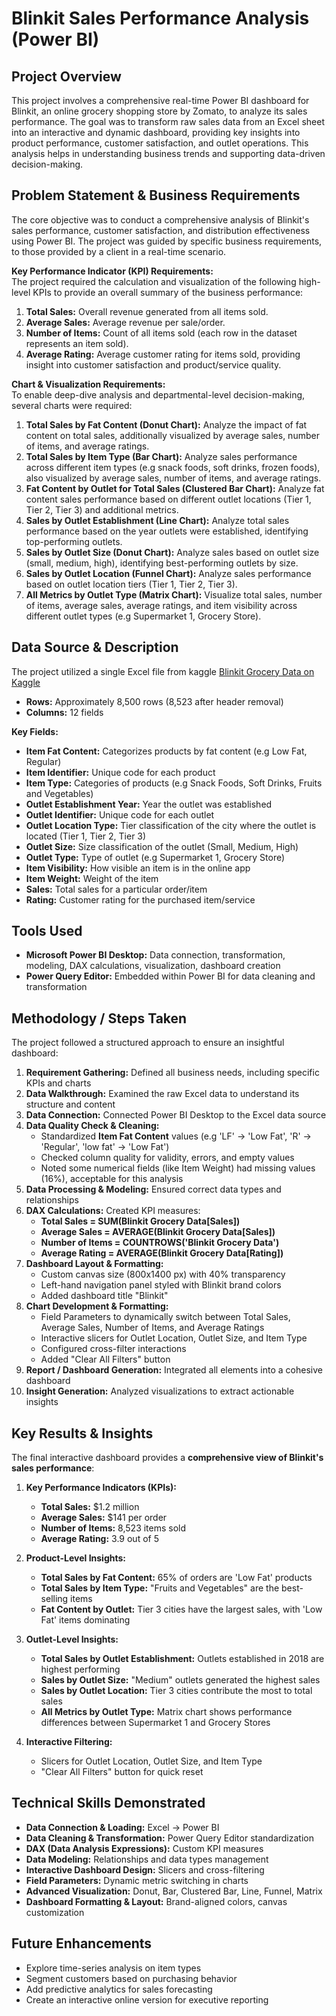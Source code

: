 # Blinkit Sales Performance Analysis (Power BI)

## Project Overview
This project involves a comprehensive real-time Power BI dashboard for Blinkit, an online grocery shopping store by Zomato, to analyze its sales performance. The goal was to transform raw sales data from an Excel sheet into an interactive and dynamic dashboard, providing key insights into product performance, customer satisfaction, and outlet operations. This analysis helps in understanding business trends and supporting data-driven decision-making.

## Problem Statement & Business Requirements
The core objective was to conduct a comprehensive analysis of Blinkit's sales performance, customer satisfaction, and distribution effectiveness using Power BI. The project was guided by specific business requirements, to those provided by a client in a real-time scenario.

**Key Performance Indicator (KPI) Requirements:**  
The project required the calculation and visualization of the following high-level KPIs to provide an overall summary of the business performance:  
1. **Total Sales:** Overall revenue generated from all items sold.  
2. **Average Sales:** Average revenue per sale/order.  
3. **Number of Items:** Count of all items sold (each row in the dataset represents an item sold).  
4. **Average Rating:** Average customer rating for items sold, providing insight into customer satisfaction and product/service quality.

**Chart & Visualization Requirements:**  
To enable deep-dive analysis and departmental-level decision-making, several charts were required:  
1. **Total Sales by Fat Content (Donut Chart):** Analyze the impact of fat content on total sales, additionally visualized by average sales, number of items, and average ratings.  
2. **Total Sales by Item Type (Bar Chart):** Analyze sales performance across different item types (e.g snack foods, soft drinks, frozen foods), also visualized by average sales, number of items, and average ratings.  
3. **Fat Content by Outlet for Total Sales (Clustered Bar Chart):** Analyze fat content sales performance based on different outlet locations (Tier 1, Tier 2, Tier 3) and additional metrics.  
4. **Sales by Outlet Establishment (Line Chart):** Analyze total sales performance based on the year outlets were established, identifying top-performing outlets.  
5. **Sales by Outlet Size (Donut Chart):** Analyze sales based on outlet size (small, medium, high), identifying best-performing outlets by size.  
6. **Sales by Outlet Location (Funnel Chart):** Analyze sales performance based on outlet location tiers (Tier 1, Tier 2, Tier 3).  
7. **All Metrics by Outlet Type (Matrix Chart):** Visualize total sales, number of items, average sales, average ratings, and item visibility across different outlet types (e.g Supermarket 1, Grocery Store).

## Data Source & Description
The project utilized a single Excel file from kaggle [Blinkit Grocery Data on Kaggle](https://www.kaggle.com/datasets/arunkumaroraon/blinkit-grocery-dataset)

- **Rows:** Approximately 8,500 rows (8,523 after header removal)  
- **Columns:** 12 fields  

**Key Fields:**  
- **Item Fat Content:** Categorizes products by fat content (e.g Low Fat, Regular)  
- **Item Identifier:** Unique code for each product  
- **Item Type:** Categories of products (e.g Snack Foods, Soft Drinks, Fruits and Vegetables)  
- **Outlet Establishment Year:** Year the outlet was established  
- **Outlet Identifier:** Unique code for each outlet  
- **Outlet Location Type:** Tier classification of the city where the outlet is located (Tier 1, Tier 2, Tier 3)  
- **Outlet Size:** Size classification of the outlet (Small, Medium, High)  
- **Outlet Type:** Type of outlet (e.g Supermarket 1, Grocery Store)  
- **Item Visibility:** How visible an item is in the online app  
- **Item Weight:** Weight of the item  
- **Sales:** Total sales for a particular order/item  
- **Rating:** Customer rating for the purchased item/service  

## Tools Used
- **Microsoft Power BI Desktop:** Data connection, transformation, modeling, DAX calculations, visualization, dashboard creation  
- **Power Query Editor:** Embedded within Power BI for data cleaning and transformation  

## Methodology / Steps Taken
The project followed a structured approach to ensure an insightful dashboard:  

1. **Requirement Gathering:** Defined all business needs, including specific KPIs and charts  
2. **Data Walkthrough:** Examined the raw Excel data to understand its structure and content  
3. **Data Connection:** Connected Power BI Desktop to the Excel data source  
4. **Data Quality Check & Cleaning:**  
   - Standardized **Item Fat Content** values (e.g 'LF' → 'Low Fat', 'R' → 'Regular', 'low fat' → 'Low Fat')  
   - Checked column quality for validity, errors, and empty values  
   - Noted some numerical fields (like Item Weight) had missing values (16%), acceptable for this analysis  
5. **Data Processing & Modeling:** Ensured correct data types and relationships  
6. **DAX Calculations:** Created KPI measures:  
   - **Total Sales = SUM(Blinkit Grocery Data[Sales])**  
   - **Average Sales = AVERAGE(Blinkit Grocery Data[Sales])**  
   - **Number of Items = COUNTROWS('Blinkit Grocery Data')**  
   - **Average Rating = AVERAGE(Blinkit Grocery Data[Rating])**  
7. **Dashboard Layout & Formatting:**  
   - Custom canvas size (800x1400 px) with 40% transparency  
   - Left-hand navigation panel styled with Blinkit brand colors  
   - Added dashboard title "Blinkit" 
8. **Chart Development & Formatting:**  
   - Field Parameters to dynamically switch between Total Sales, Average Sales, Number of Items, and Average Ratings  
   - Interactive slicers for Outlet Location, Outlet Size, and Item Type  
   - Configured cross-filter interactions  
   - Added "Clear All Filters" button  
9. **Report / Dashboard Generation:** Integrated all elements into a cohesive dashboard  
10. **Insight Generation:** Analyzed visualizations to extract actionable insights  

## Key Results & Insights
The final interactive dashboard provides a **comprehensive view of Blinkit's sales performance**:

1. **Key Performance Indicators (KPIs):**  
   - **Total Sales:** $1.2 million  
   - **Average Sales:** $141 per order  
   - **Number of Items:** 8,523 items sold  
   - **Average Rating:** 3.9 out of 5  

2. **Product-Level Insights:**  
   - **Total Sales by Fat Content:** 65% of orders are 'Low Fat' products  
   - **Total Sales by Item Type:** "Fruits and Vegetables" are the best-selling items  
   - **Fat Content by Outlet:** Tier 3 cities have the largest sales, with 'Low Fat' items dominating  

3. **Outlet-Level Insights:**  
   - **Total Sales by Outlet Establishment:** Outlets established in 2018 are highest performing  
   - **Sales by Outlet Size:** "Medium" outlets generated the highest sales  
   - **Sales by Outlet Location:** Tier 3 cities contribute the most to total sales  
   - **All Metrics by Outlet Type:** Matrix chart shows performance differences between Supermarket 1 and Grocery Stores  

4. **Interactive Filtering:**  
   - Slicers for Outlet Location, Outlet Size, and Item Type  
   - "Clear All Filters" button for quick reset  

## Technical Skills Demonstrated
- **Data Connection & Loading:** Excel -> Power BI  
- **Data Cleaning & Transformation:** Power Query Editor standardization  
- **DAX (Data Analysis Expressions):** Custom KPI measures  
- **Data Modeling:** Relationships and data types management  
- **Interactive Dashboard Design:** Slicers and cross-filtering  
- **Field Parameters:** Dynamic metric switching in charts  
- **Advanced Visualization:** Donut, Bar, Clustered Bar, Line, Funnel, Matrix  
- **Dashboard Formatting & Layout:** Brand-aligned colors, canvas customization  

## Future Enhancements
- Explore time-series analysis on item types  
- Segment customers based on purchasing behavior  
- Add predictive analytics for sales forecasting  
- Create an interactive online version for executive reporting  
